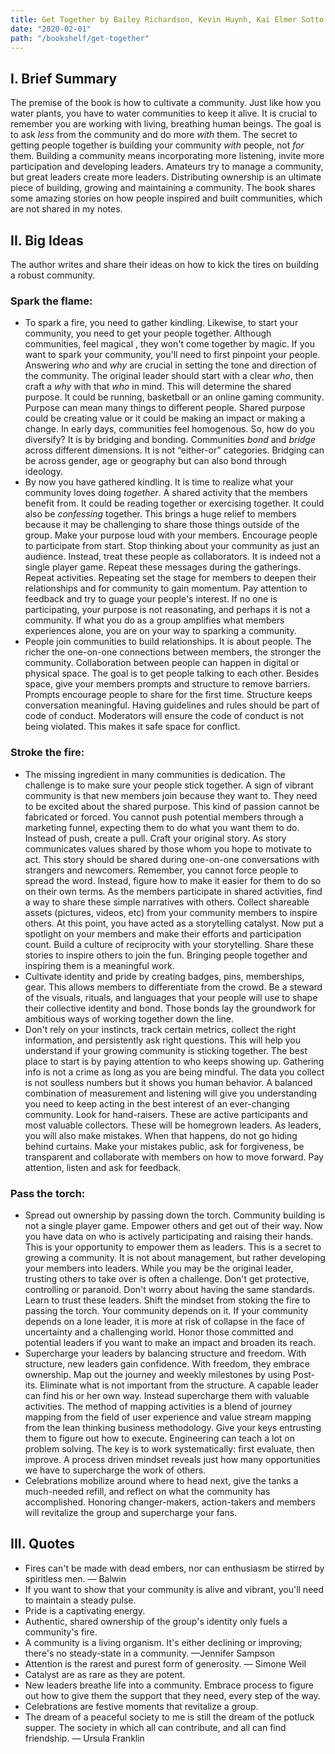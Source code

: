 ```yaml
---
title: Get Together by Bailey Richardson, Kevin Huynh, Kai Elmer Sotto
date: "2020-02-01"
path: "/bookshelf/get-together"
---
```


## I. Brief Summary

The premise of the book is how to cultivate a community. Just like how you water plants, you have to water communities to keep it alive. It is crucial to remember you are working with living, breathing human beings. The goal is to ask _less_ from the community and do more _with_ them. The secret to getting people together is building your community _with_ people, not _for_ them. Building a community means incorporating more listening, invite more participation and developing leaders. Amateurs try to manage a community, but great leaders create more leaders. Distributing ownership is an ultimate piece of building, growing and maintaining a community. The book shares some amazing stories on how people inspired and built communities, which are not shared in my notes.

## II. Big Ideas

The author writes and share their ideas on how to kick the tires on building a robust community.

### Spark the flame:
- To spark a fire, you need to gather kindling. Likewise, to start your community, you need to get your people together. Although communities, feel magical , they won't come together by magic. If you want to spark your community, you'll need to first pinpoint your people. Answering _who_ and _why_ are crucial in setting the tone and direction of the community. The original leader should start with a clear _who_, then craft a _why_ with that _who_ in mind. This will determine the shared purpose. It could be running, basketball or an online gaming community. Purpose can mean many things to different people. Shared purpose could be creating value or it could be making an impact or making a change. In early days, communities feel homogenous. So, how do you diversify? It is by bridging and bonding. Communities _bond_ and _bridge_ across different dimensions. It is not “either-or” categories. Bridging can be across gender, age or geography but can also bond through ideology.
- By now you have gathered kindling. It is time to realize what your community loves doing _together_. A shared activity that the members benefit from. It could be reading together or exercising together. It could also be _confessing_ together. This brings a huge relief to members because it may be challenging to share those things outside of the group. Make your purpose loud with your members. Encourage people to participate from start. Stop thinking about your community as just an audience. Instead, treat these people as collaborators. It is indeed not a single player game. Repeat these messages during the gatherings. Repeat activities. Repeating set the stage for members to deepen their relationships and for community to gain momentum. Pay attention to feedback and try to guage your people's interest. If no one is participating, your purpose is not reasonating, and perhaps it is not a community. If what you do as a group amplifies what members experiences alone, you are on your way to sparking a community.
- People join communities to build relationships. It is about people. The richer the one-on-one connections between members, the stronger the community. Collaboration between people can happen in digital or physical space. The goal is to get people talking to each other. Besides space, give your members prompts and structure to remove barriers. Prompts encourage people to share for the first time. Structure keeps conversation meaningful. Having guidelines and rules should be part of code of conduct. Moderators will ensure the code of conduct is not being violated. This makes it safe space for conflict.

### Stroke the fire:
- The missing ingredient in many communities is dedication. The challenge is to make sure your people stick together. A sign of vibrant community is that new members join because they want to. They need to be excited about the shared purpose. This kind of passion cannot be fabricated or forced. You cannot push potential members through a marketing funnel, expecting them to do what you want them to do. Instead of push, create a pull. Craft your original story. As story communicates values shared by those whom you hope to motivate to act. This story should be shared during one-on-one conversations with strangers and newcomers. Remember, you cannot force people to spread the word. Instead, figure how to make it easier for them to do so on their own terms. As the members participate in shared activities, find a way to share these simple narratives with others. Collect shareable assets (pictures, videos, etc) from your community members to inspire others. At this point, you have acted as a storytelling catalyst. Now put a spotlight on your members and make their efforts and participation count. Build a culture of reciprocity with your storytelling. Share these stories to inspire others to join the fun. Bringing people together and inspiring them is a meaningful work.
- Cultivate identity and pride by creating badges, pins, memberships, gear. This allows members to differentiate from the crowd. Be a steward of the visuals, rituals, and languages that your people will use to shape their collective identity and bond. Those bonds lay the groundwork for ambitious ways of working together down the line.
- Don't rely on your instincts, track certain metrics, collect the right information, and persistently ask right questions. This will help you understand if your growing community is sticking together. The best place to start is by paying attention to who keeps showing up. Gathering info is not a crime as long as you are being mindful. The data you collect is not soulless numbers but it shows you human behavior. A balanced combination of measurement and listening will give you understanding you need to keep acting in the best interest of an ever-changing community. Look for hand-raisers. These are active participants and most valuable collectors. These will be homegrown leaders. As leaders, you will also make mistakes. When that happens, do not go hiding behind curtains. Make your mistakes public, ask for forgiveness, be transparent and collaborate with members on how to move forward. Pay attention, listen and ask for feedback.

### Pass the torch:
- Spread out ownership by passing down the torch. Community building is not a single player game. Empower others and get out of their way. Now you have data on who is actively participating and raising their hands. This is your opportunity to empower them as leaders. This is a secret to growing a community. It is not about management, but rather developing your members into leaders. While you may be the original leader, trusting others to take over is often a challenge. Don't get protective, controlling or paranoid. Don't worry about having the same standards. Learn to trust these leaders. Shift the mindset from stoking the fire to passing the torch. Your community depends on it. If your community depends on a lone leader, it is more at risk of collapse in the face of uncertainty and a challenging world. Honor those committed and potential leaders if you want to make an impact and broaden its reach. 
- Supercharge your leaders by balancing structure and freedom. With structure, new leaders gain confidence. With freedom, they embrace ownership. Map out the journey and weekly milestones by using Post-its. Eliminate what is not important from the structure. A capable leader can find his or her own way. Instead supercharge them with valuable activities. The method of mapping activities is a blend of journey mapping from the field of user experience and value stream mapping from the lean thinking business methodology. Give your keys entrusting them to figure out how to execute. Engineering can teach a lot on problem solving. The key is to work systematically: first evaluate, then improve. A process driven mindset reveals just how many opportunities we have to supercharge the work of others.
- Celebrations mobilize around where to head next, give the tanks a much-needed refill, and reflect on what the community has accomplished. Honoring changer-makers, action-takers and members will revitalize the group and supercharge your fans. 

## III. Quotes
- Fires can't be made with dead embers, nor can enthusiasm be stirred by spiritless men. — Balwin
- If you want to show that your community is alive and vibrant, you'll need to maintain a steady pulse.
- Pride is a captivating energy.
- Authentic, shared ownership of the group's identity only fuels a community's fire.
- A community is a living organism. It's either declining or improving; there's no steady-state in a community. —Jennifer Sampson
- Attention is the rarest and purest form of generosity. — Simone Weil
- Catalyst are as rare as they are potent.
- New leaders breathe life into a community. Embrace process to figure out how to give them the support that they need, every step of the way.
- Celebrations are festive moments that revitalize a group.
- The dream of a peaceful society to me is still the dream of the potluck supper. The society in which all can contribute, and all can find friendship. — Ursula Franklin
